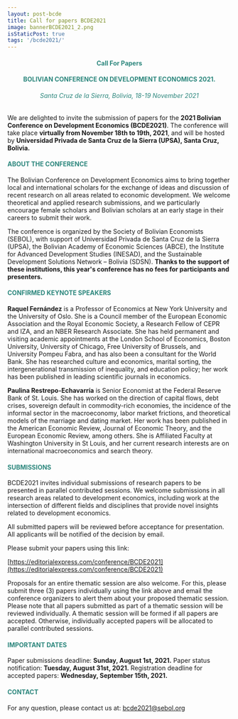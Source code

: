 ```yaml
---
layout: post-bcde
title: Call for papers BCDE2021
image: bannerBCDE2021_2.png
isStaticPost: true
tags: '/bcde2021/'
---
```


<center><h4 style="color:#2d877d;"> <b>Call For Papers</b> </h4></center>
<center><h4 style="color:#2d877d;"> BOLIVIAN CONFERENCE ON DEVELOPMENT ECONOMICS 2021.</h4></center>
<center><h6 style="color:#2d877d;"> Santa Cruz de la Sierra, Bolivia, 18-19 November 2021</h6></center>

We are delighted to invite the submission of papers for the __2021 Bolivian Conference on Development Economics (BCDE2021)__. The conference will take place __virtually from November 18th to 19th, 2021__, and will be hosted by __Universidad Privada de Santa Cruz de la Sierra (UPSA), Santa Cruz, Bolivia.__

<h4 style="color:#2d877d;"> ABOUT THE CONFERENCE</h4>

The Bolivian Conference on Development Economics aims to bring together local and international scholars for the exchange of ideas and discussion of recent research on all areas related to economic development. We welcome theoretical and applied research submissions, and we particularly encourage female scholars and Bolivian scholars at an early stage in their careers to submit their work.

The conference is organized by the Society of Bolivian Economists (SEBOL), with support of Universidad Privada de Santa Cruz de la Sierra (UPSA), the Bolivian Academy of Economic Sciences (ABCE), the Institute for Advanced Development Studies (INESAD), and the Sustainable Development Solutions Network – Bolivia (SDSN). __Thanks to the support of these institutions, this year's conference has no fees for participants and presenters.__

<h4 style="color:#2d877d;"> CONFIRMED KEYNOTE SPEAKERS</h4>

__Raquel Fernández__ is a Professor of Economics at New York University and the University of Oslo. She is a Council member of the European Economic Association and the Royal Economic Society, a Research Fellow of CEPR and IZA, and an NBER Research Associate. She has held permanent and visiting academic appointments at the London School of Economics, Boston University, University of Chicago, Free University of Brussels, and University Pompeu Fabra, and has also been a consultant for the World Bank. She has researched culture and economics, marital sorting, the intergenerational transmission of inequality, and education policy; her work has been published in leading scientific journals in economics.

__Paulina Restrepo-Echavarría__ is Senior Economist at the Federal Reserve Bank of St. Louis. She has worked on the direction of capital flows, debt crises, sovereign default in commodity-rich economies, the incidence of the informal sector in the macroeconomy, labor market frictions, and theoretical models of the marriage and dating market. Her work has been published in the American Economic Review, Journal of Economic Theory, and the European Economic Review, among others. She is Affiliated Faculty at Washington University in St Louis, and her current research interests are on international macroeconomics and search theory.

<h4 style="color:#2d877d;"> SUBMISSIONS</h4>

BCDE2021 invites individual submissions of research papers to be presented in parallel contributed sessions. We welcome submissions in all research areas related to development economics, including work at the intersection of different fields and disciplines that provide novel insights related to development economics.

All submitted papers will be reviewed before acceptance for presentation. All applicants will be notified of the decision by email.

Please submit your papers using this link:

[https://editorialexpress.com/conference/BCDE2021](https://editorialexpress.com/conference/BCDE2021)

Proposals for an entire thematic session are also welcome. For this, please submit three (3) papers individually using the link above and email the conference organizers to alert them about your proposed thematic session. Please note that all papers submitted as part of a thematic session will be reviewed individually. A thematic session will be formed if all papers are accepted. Otherwise, individually accepted papers will be allocated to parallel contributed sessions.

<h4 style="color:#2d877d;"> IMPORTANT DATES</h4>

Paper submissions deadline: __Sunday, August 1st, 2021.__
Paper status notification: __Tuesday, August 31st, 2021.__
Registration deadline for accepted papers: __Wednesday, September 15th, 2021.__

<h4 style="color:#2d877d;"> CONTACT</h4>

For any question, please contact us at: [bcde2021@sebol.org](mailto:bcde2021@sebol.org)
